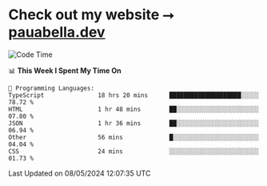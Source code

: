 # Check out my website ⭢ [pauabella.dev](https://pauabella.dev)

<!--START_SECTION:waka-->
![Code Time](http://img.shields.io/badge/Code%20Time-3%2C302%20hrs%201%20min-blue)

📊 **This Week I Spent My Time On** 

```text
💬 Programming Languages: 
TypeScript               18 hrs 20 mins      ████████████████████░░░░░   78.72 % 
HTML                     1 hr 48 mins        ██░░░░░░░░░░░░░░░░░░░░░░░   07.80 % 
JSON                     1 hr 36 mins        ██░░░░░░░░░░░░░░░░░░░░░░░   06.94 % 
Other                    56 mins             █░░░░░░░░░░░░░░░░░░░░░░░░   04.04 % 
CSS                      24 mins             ░░░░░░░░░░░░░░░░░░░░░░░░░   01.73 % 
```


 Last Updated on 08/05/2024 12:07:35 UTC
<!--END_SECTION:waka-->
